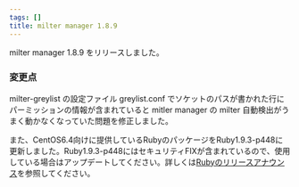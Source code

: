 ```yaml
---
tags: []
title: milter manager 1.8.9
---
```

milter manager 1.8.9 をリリースしました。
<!--more-->


### 変更点

milter-greylist の設定ファイル greylist.conf でソケットのパスが書かれた行にパーミッションの情報が含まれていると mitler manager の milter 自動検出がうまく動かなくなっていた問題を修正しました。

また、CentOS6.4向けに提供しているRubyのパッケージをRuby1.9.3-p448に更新しました。Ruby1.9.3-p448にはセキュリティFIXが含まれているので、使用している場合はアップデートしてください。詳しくは[Rubyのリリースアナウンス](http://www.ruby-lang.org/ja/news/2013/06/27/ruby-1-9-3-p448-is-released/)を参照してください。
